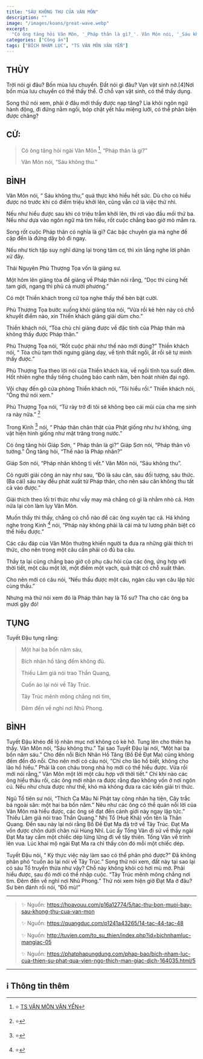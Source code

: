 ```yaml
---
title: "SÁU KHÔNG THU CỦA VÂN MÔN"
description: ""
image: "/images/koans/great-wave.webp"
excerpt: 
  "Có ông tăng hỏi Vân Môn, '_Pháp thân là gì?_'. Vân Môn nói, '_Sáu không thu_'"
categories: ["Công án"]
tags: ["BÍCH NHAM LỤC", "TS VÂN MÔN VĂN YỂN"]
---
```


## THÙY

Trời nói gì đâu? Bốn mùa lưu chuyển. Đất nói gì đâu? Vạn vật sinh nở.[4]Nơi bốn mùa lưu chuyển có thể thấy thể. Ở chỗ vạn vật sinh, có thể thấy dụng. 

Song thử nói xem, phải ở đâu mới thấy được nạp tăng? Lìa khỏi ngôn ngữ hành động, đi đứng nằm ngồi, bóp chặt yết hầu miệng lưỡi, có thể phân biện được chăng? 

## CỬ:

> Có ông tăng hỏi ngài Vân Môn [^1], “Pháp thân là gì?” 
> 
> Vân Môn nói, “Sáu không thu.”

## BÌNH

Vân Môn nói, “ Sáu không thu,” quả thực khó hiểu hết sức. Dù cho có hiểu được nó trước khi có điểm triệu khởi lên, cũng vẫn cứ là việc thứ nhì. 

Nếu như hiểu được sau khi có triệu trẫm khởi lên, thì rơi vào đầu mối thứ ba. Nếu như dựa vào ngôn ngữ mà tìm hiểu, rốt cuộc chẳng bao giờ mò mẫm ra.

Song rốt cuộc Pháp thân có nghĩa là gì? Các bậc chuyên gia mà nghe đề cập đến là đứng dậy bỏ đi ngay. 

Nếu như tích tập suy nghĩ dừng lại trong tâm cơ, thì xin lắng nghe lời phân xử đây.

Thái Nguyên Phù Thượng Tọa vốn là giảng sư. 

Một hôm lên giảng tòa để giảng về Pháp thân nói rằng, “Dọc thì cùng hết tam giới, ngang thì phủ cả mười phương.” 

Có một Thiền khách trong cử tọa nghe thấy thế bèn bật cười. 

Phù Thượng Tọa bước xuống khỏi giảng tòa nói, “Vừa rồi kẻ hèn này có chỗ khuyết điểm nào, xin Thiền khách giảng giải dùm cho.” 

Thiền khách nói, “Tòa chủ chỉ giảng được về đặc tính của Pháp thân mà không thấy được Pháp thân.” 

Phù Thượng Tọa nói, “Rốt cuộc phải như thế nào mới đúng?” Thiền khách nói, “ Tòa chủ tạm thời ngưng giảng dạy, về tịnh thất ngồi, ắt rồi sẽ tự mình thấy được.”

Phù Thượng Tọa theo lời nói của Thiền khách kia, về ngồi tĩnh tọa suốt đêm. Hốt nhiên nghe thấy tiếng chuông báo canh năm, bèn hoát nhiên đại ngộ.

Vội chạy đến gõ cửa phòng Thiền khách nói, “Tôi hiểu rồi.” Thiền khách nói, “Ông thử nói xem.” 

Phù Thượng Tọa nói, “Từ rày trở đi tôi sẽ không bẹo cái mũi của cha mẹ sinh ra này nữa.” [^5]

Trong Kinh [^6] nói, “ Pháp thân chân thật của Phật giống như hư không, ứng vật hiện hình giống như mặt trăng trong nước.”

Có ông tăng hỏi Giáp Sơn, “ Pháp thân là gì?” Giáp Sơn nói, “Pháp thân vô tướng.” Ông tăng hỏi, “Thế nào là Pháp nhãn?” 

Giáp Sơn nói, “Pháp nhãn không tì vết.” Vân Môn nói, “Sáu không thu”. 

Có người giải công án này như sau, “Đó là sáu căn, sáu đối tượng, sáu thức. (Ba cái) sáu này đều phát xuất từ Pháp thân, cho nên sáu căn không thu tất cả vào được.” 

Giải thích theo lối trí thức như vầy may mà chẳng có gì là nhằm nhò cả. Hơn nữa lại còn làm lụy Vân Môn. 

Muốn thấy thì thấy, chẳng có chỗ nào để các ông xuyên tạc cả. Há không nghe trong Kinh [^7] nói, “Pháp này không phải là cái mà tư lương phân biệt có thể hiểu được.”

Các câu đáp của Vân Môn thường khiến người ta đưa ra những giải thích tri thức, cho nên trong một câu cần phải có đủ ba câu. 

Thầy ta lại cũng chẳng bao giờ cô phụ câu hỏi của các ông, ứng hợp với thời tiết, một câu một lời, một điềm một vạch, quả thật có chỗ xuất thân. 

Cho nên mới có câu nói, “Nếu thấu được một câu, ngàn câu vạn câu lập tức cùng thấu.” 

Nhưng mà thử nói xem đó là Pháp thân hay là Tổ sư? Tha cho các ông ba mươi gậy đó!

## TỤNG

Tuyết Đậu tụng rằng:

> Một hai ba bốn năm sáu,
>
> Bích nhãn hồ tăng đếm không đủ.
>
> Thiếu Lâm giả nói trao Thần Quang,
>
> Cuốn áo lại nói về Tây Trúc.
>
> Tây Trúc mênh mông chẳng nơi tìm,
>
> Đêm đến về nghỉ nơi Nhũ Phong.

## BÌNH

Tuyết Đậu khéo để lộ nhãn mục nơi không có kẻ hở. Tung lên cho thiên hạ thấy. Vân Môn nói, “Sáu không thu.” Tại sao Tuyết Đậu lại nói, “Một hai ba bốn năm sáu.” Cho đến nỗi Bích Nhãn Hồ Tăng (Bồ Đề Đạt Ma) cũng không đếm đến đó nỗi. Cho nên mới có câu nói, “Chỉ cho lão hồ biết, không cho lão hồ hiểu.” Phải là con cháu trong nhà họ mới có thể hiểu được. Vừa rồi mới nói rằng,” Vân Môn một lời một câu hợp với thời tiết.” Chỉ khi nào các ông hiểu thấu rồi, các ông mới nhận ra được rằng đạo không vốn ở nơi ngôn cú. Nếu như chưa được như thế, khó mà không đưa ra các kiến giải tri thức.

Ngũ Tổ tiên sư nói, “Thích Ca Mâu Ni Phật tay công nhân hạ tiện, Cây trắc bá ngoài sân: một hai ba bốn năm.” Nêu như các ông có thể quán nỗi lời của Vân Môn mà hiểu được, các ông sẽ đạt đến cảnh giới này ngay lập tức.” Thiếu Lâm giả nói trao Thần Quang.” Nhị Tổ (Huệ Khả) vốn tên là Thần Quang. Đến sau này lại nói rằng Bồ Đề Đạt Ma đã trở về Tây Trúc. Đạt Ma vốn được chôn dưới chân núi Hùng Nhĩ. Lúc ấy Tống Vân đi sứ về thấy ngài Đạt Ma tay cầm một chiếc dép lừng lững đi về tây thiên. Tống Vân về trình lên vua. Lúc khai mộ ngài Đạt Ma ra chỉ thấy còn đó mỗi một chiếc dép.

Tuyết Đậu nói, “ Kỳ thực việc này làm sao có thể phân phó được?” Đã không phân phó “cuốn áo lại nói về Tây Trúc.” Song thử nói xem, đất này tại sao lại có sáu Tổ truyền thừa như vậy? Chỗ này không khỏi có hơi mù mờ. Phải hiểu được, sau đó mới có thể nhập cuộc. “Tây Trúc mênh mông chẳng nơi tìm. Đêm đến về nghĩ nơi Nhũ Phong.” Thử nói xem hiện giờ Đạt Ma ở đâu? Sư bèn đánh rồi nói, “Đồ mù!”

***

> ✨ Nguồn: https://hoavouu.com/p16a12774/5/tac-thu-bon-muoi-bay-sau-khong-thu-cua-van-mon
>
> ✨ Nguồn: https://quangduc.com/p1241a43265/14-tac-44-tac-48
>
> ✨ Nguồn: http://tuvien.com/to_su_thien/index.php?id=bichnhamluc-mangiac-05
>
> ✨ Nguồn: https://phatphapungdung.com/phap-bao/bich-nham-luc-cua-thien-su-phat-qua-vien-ngo-thich-man-giac-dich-164035.html/5

***

## ℹ️ Thông tin thêm

[^1]: ⭐️ <a href="https://blog.phapthihoi.org/gt-member/ts-van-mon-van-yen/" target="_blank">TS VÂN MÔN VĂN YỂN</a>

[^5]: ⭐️ 

[^6]: ⭐️ 

[^7]: ⭐️ 



